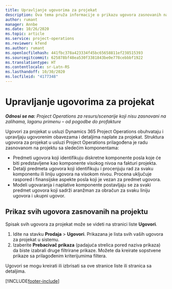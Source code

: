 ```yaml
---
title: Upravljanje ugovorima za projekat
description: Ova tema pruža informacije o prikazu ugovora zasnovanih na projektu.
author: rumant
manager: Annbe
ms.date: 10/26/2020
ms.topic: article
ms.service: project-operations
ms.reviewer: kfend
ms.author: rumant
ms.openlocfilehash: 441fbc378a423334f45bc65658811ef238515393
ms.sourcegitcommit: 625878bf48ea530f3381843be0e778cebbbf1922
ms.translationtype: HT
ms.contentlocale: sr-Latn-RS
ms.lasthandoff: 10/30/2020
ms.locfileid: "4177348"
---
```

# <a name="manage-project-contracts"></a>Upravljanje ugovorima za projekat

_**Odnosi se na:** Project Operations za resurs/scenarije koji nisu zasnovani na zalihama, laganu primenu – od pogodbe do profakture_

Ugovori za projekat u usluzi Dynamics 365 Project Operations obuhvataju i upravljaju ugovorenim obavezama i detaljima naplate za projekat. Struktura ugovora za projekat u usluzi Project Operations prilagođena je radu zasnovanom na projektu sa sledećim komponentama:

- Predmeti ugovora koji identifikuju diskretne komponente posla koje će biti predstavljene kao komponente visokog nivoa na fakturi projekta.
- Detalji predmeta ugovora koji identifikuju i procenjuju rad za svaku komponentu ili liniju ugovora na visokom nivou. Procena uključuje raspored i finansijske aspekte posla koji je vezan za predmet ugovora.
- Modeli ugovaranja i naplative komponente postavljaju se za svaki predmet ugovora koji sadrži aranžman za obračun za svaku liniju ugovora i ukupni ugovor.

## <a name="view-all-project-based-contracts"></a>Prikaz svih ugovora zasnovanih na projektu

Spisak svih ugovora za projekat može se videti na stranici liste **Ugovori**. 

1. Idite na stavku **Prodaja** > **Ugovori**. Prikazana je lista svih vaših ugovora za projekat u sistemu. 
2. Izaberite **Prebacivač prikaza** (padajuća strelica pored naziva prikaza) da biste izabrali druge filtrirane prikaze. Možete da kreirate sopstvene prikaze sa prilagođenim kriterijumima filtera.

Ugovori se mogu kreirati ili izbrisati sa ove stranice liste ili stranica sa detaljima.


[!INCLUDE[footer-include](../../includes/footer-banner.md)]
